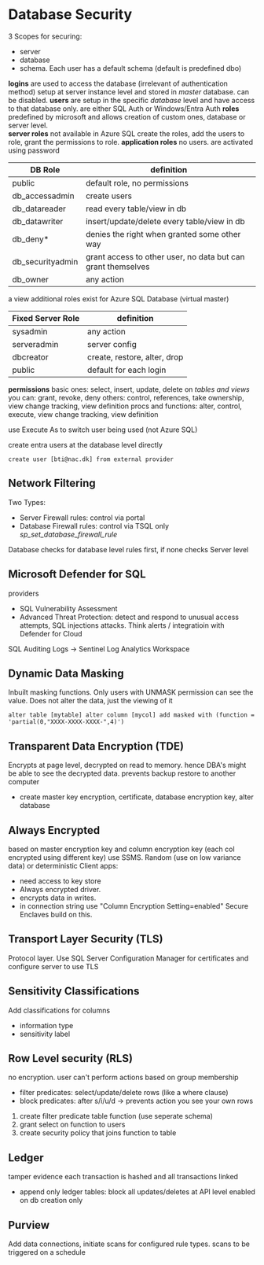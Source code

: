 # Database Security
3 Scopes for securing:
- server
- database
- schema. Each user has a default schema (default is predefined dbo)

**logins** are used to access the database (irrelevant of authentication method)
setup at server instance level and stored in *master* database. can be disabled.
**users** are setup in the specific *database* level and have access to that database only. 
are either SQL Auth or Windows/Entra Auth 
**roles** predefined by microsoft and allows creation of custom ones, database or server level.  
**server roles** not available in Azure SQL
create the roles, add the users to role, grant the permissions to role.
**application roles** no users. are activated using password 

| DB Role | definition |
| --- | --- |
| public | default role, no permissions |
| db_accessadmin | create users |
| db_datareader | read every table/view in db |
| db_datawriter | insert/update/delete every table/view in db |
| db_deny* | denies the right when granted some other way |
| db_securityadmin | grant access to other user, no data but can grant themselves |
| db_owner | any action |

a view additional roles exist for Azure SQL Database (virtual master)

| Fixed Server Role | definition
| --- | --- |
| sysadmin | any action |
| serveradmin | server config |
| dbcreator | create, restore, alter, drop | 
| public | default for each login |

**permissions**
basic ones: select, insert, update, delete on *tables and views*
you can: grant, revoke, deny
others: control, references, take ownership, view change tracking, view definition
procs and functions: alter, control, execute, view change tracking, view definition

use Execute As to switch user being used (not Azure SQL)

create entra users at the database level directly
```
create user [bti@nac.dk] from external provider
```

## Network Filtering
Two Types: 
- Server Firewall rules: control via portal
- Database Firewall rules: control via TSQL only *sp_set_database_firewall_rule*

Database checks for database level rules first, if none checks Server level

## Microsoft Defender for SQL
providers
- SQL Vulnerability Assessment
- Advanced Threat Protection: detect and respond to unusual access attempts, SQL injections attacks. Think alerts / integratioin with Defender for Cloud

SQL Auditing Logs -> Sentinel Log Analytics Workspace

## Dynamic Data Masking
Inbuilt masking functions. 
Only users with UNMASK permission can see the value. 
Does not alter the data, just the viewing of it
```
alter table [mytable] alter column [mycol] add masked with (function = 'partial(0,"XXXX-XXXX-XXXX-",4)')
```

## Transparent Data Encryption (TDE)
Encrypts at page level, decrypted on read to memory.
hence DBA's might be able to see the decrypted data. 
prevents backup restore to another computer
- create master key encryption, certificate, database encryption key, alter database 

## Always Encrypted
based on master encryption key and column encryption key (each col encrypted using different key)
use SSMS. Random (use on low variance data) or deterministic
Client apps:
- need access to key store
- Always encrypted driver. 
- encrypts data in writes.
- in connection string use "Column Encryption Setting=enabled"
Secure Enclaves build on this.

## Transport Layer Security (TLS)
Protocol layer.
Use SQL Server Configuration Manager for certificates and configure server to use TLS

## Sensitivity Classifications
Add classifications for columns
- information type
- sensitivity label

## Row Level security (RLS)
no encryption. user can't perform actions based on group membership
- filter predicates: select/update/delete rows (like a where clause)
- block predicates: after s/i/u/d -> prevents action
you see your own rows

1. create filter predicate table function (use seperate schema)
2. grant select on function to users
3. create security policy that joins function to table

## Ledger
tamper evidence
each transaction is hashed and all transactions linked 
- append only ledger tables: block all updates/deletes at API level 
enabled on db creation only

## Purview
Add data connections, initiate scans for configured rule types.
scans to be triggered on a schedule
